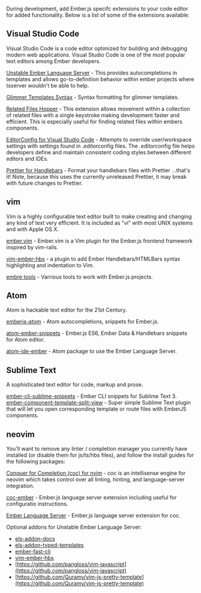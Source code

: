During development, add Ember.js specifc extensions to your code editor for added functionality. Below is a list of some of the extensions available:  

## Visual Studio Code

Visual Studio Code is a code editor optimized for building and debugging modern web applications. Visual Studio Code is one of the most popular text editors among Ember developers.

[Unstable Ember Language Server](https://marketplace.visualstudio.com/items?itemName=lifeart.vscode-ember-unstable) - This provides autocompletions in templates and allows go-to-definition behavior within ember projects where tsserver wouldn't be able to help.

[Glimmer Templates Syntax](https://marketplace.visualstudio.com/items?itemName=lifeart.vscode-glimmer-syntax) - Syntax formatting for glimmer templates.

[Related Files Hopper](https://marketplace.visualstudio.com/items?itemName=suchitadoshi1987.file-hopper) - This extension allows movement within a collection of related files with a single keystroke making development faster and efficient. This is especially useful for finding related files within embers components. 

[EditorConfig for Visual Studio Code](https://marketplace.visualstudio.com/items?itemName=EditorConfig.EditorConfig) - Attempts to override user/workspace settings with settings found in .editorconfig files. The .editorconfig file helps developers define and maintain consistent coding styles between different editors and IDEs.

[Prettier for Handlebars](https://marketplace.visualstudio.com/items?itemName=Alonski.prettier-for-handlebars-vscode) - Format your handlebars files with Prettier ...that's it! Note, because this uses the currently unreleased Prettier, it may break with future changes to Prettier.

## vim

Vim is a highly configurable text editor built to make creating and changing any kind of text very efficient. It is included as "vi" with most UNIX systems and with Apple OS X. 

[ember.vim](https://github.com/dsawardekar/ember.vim) - Ember.vim is a Vim plugin for the Ember.js frontend framework inspired by vim-rails.

[vim-ember-hbs](https://github.com/joukevandermaas/vim-ember-hbs) - a plugin to add Ember Handlebars/HTMLBars syntax highlighting and indentation to Vim.

[embre tools](https://github.com/AndrewRadev/ember_tools.vim) - Varrious tools to work with Ember.js projects.

## Atom

Atom is hackable text editor for the 21st Century.

[emberjs-atom](https://atom.io/packages/emberjs-atom) - Atom autocompletions, snippets for Ember.js.

[atom-ember-snippets](https://github.com/mattmcmanus/atom-ember-snippets) - Ember.js ES6, Ember Data & Handlebars snippets for Atom editor.

[atom-ide-ember](https://github.com/josa42/atom-ide-ember) - Atom package to use the Ember Language Server.

## Sublime Text

A sophisticated text editor for code, markup and prose.

[ember-cli-sublime-snippets](https://github.com/terminalvelocity/ember-cli-sublime-snippets) - Ember CLI snippets for Sublime Text 3.
[ember-component-template-split-view](https://github.com/mmitchellgarcia/ember-component-template-split-view) - Super simple Sublime Text plugin that will let you open corresponding template or route files with EmberJS components.

## neovim

You'll want to remove any linter / completion manager you currently have installed (or disable them for js/ts/hbs files), and follow the install guides for the following packages:

[Conquer for Completion (coc) for nvim](https://github.com/neoclide/coc.nvim) - coc is an intellisense engine for neovim which takes control over all linting, hinting, and language-server integration.

[coc-ember](https://github.com/NullVoxPopuli/coc-ember) - Ember.js language server extension including useful for configuratio instructions.

[Ember Language Server](https://github.com/lifeart/ember-language-server/tree/component-context-info) - Ember.js language server extension for coc.

Optional addons for Unstable Ember Language Server:

- [els-addon-docs](https://github.com/lifeart/els-addon-docs)
- [els-addon-typed-templates](https://github.com/lifeart/els-addon-typed-templates)
- [ember-fast-cli](https://github.com/lifeart/ember-fast-cli)
- [vim-ember-hbs](https://github.com/joukevandermaas/vim-ember-hbs)
- [https://github.com/pangloss/vim-javascript](https://github.com/pangloss/vim-javascript)
- [https://github.com/Quramy/vim-js-pretty-template](https://github.com/Quramy/vim-js-pretty-template)
